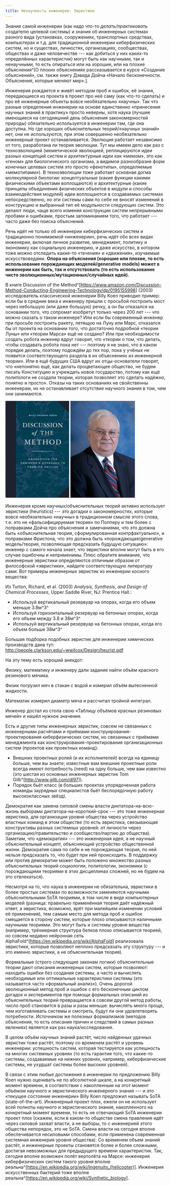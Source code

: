 ```yaml
---
title: Ненаучность инженерии. Эвристики
---
```


Знания самой инженерии (как надо что-то *делать/практиковать* создателю
целевой системы) и знания об инженерных системах разного вида
(установках, сооружениях, транспортных средствах, компьютерах и т.д. для
традиционной инженерии киберфизических систем, но и существах,
личностях, организациях, сообществах, обществах и даже человечестве ---
как добиться у них каких-то определённых характеристик) могут быть как
научными, так и ненаучными, то есть опираться или на хорошие, или на
плохие объяснения^[О плохих объяснениях рассказывается в
курсе «Создание объяснений», см. также книгу Дэвида Дойча «Начало
бесконечности. Объяснения, которые меняют мир».].

Инженерия рождается и живёт методом проб и ошибок, её знания,
передающиеся из проекта в проект про неё саму (как что-то сделать) и про
её инженерные объекты вовсе необязательно «научны». Так что разные
определения инженерии на основе единственно «принесения научных знаний в
практику» просто неверны, хотя наука (лучшие имеющиеся на сегодняшний
день объяснения закономерностей природы) обязательно используется в
инженерии там, где она доступна. Но где хороших объяснительных
теорий/«научных знаний» нет, они не используются, при этом совершенно
необязательно инженерный проект останавливается. Эволюция работает
независимо от того, разработана ли теория эволюции. Тут мы имеем дело
как раз с техноэволюцией (меметической эволюцией, реплицируются идеи
разных концепций систем и архитектурные идеи как «мемом», это как
«геном» для биологического организма, а видимое разнообразие форм
конечных целевых систем это просто «фенотипы», определяемые
«мемотипами»). В техноэволюции тоже работает основная догма молекулярной
биологии: концептуальные (какие функции какими физическими объектами
воплощаются) и архитектурные (какие принципы объединения физических
объектов в модули и способы взаимодействия модулей) идеи воплощаются в
создаваемых системах непосредственно, но эти системы сами по себе не
вносят изменений в конструкцию и выбранный тип её модульности следующих
систем. Это делают люди, чаще всего изменяя конструкции систем
непрерывными пробами и ошибками, простым запоминанием того, что
работает --- часто даже без поиска объяснений.

Речь идёт не только об инженерии киберфизических систем и традиционно
понимаемой «инженерии», речь идёт обо всех видах инженерии, включая
личное развитие, менеджмент, политику и экономику как социальную
инженерию, и даже искусство, в котором тоже можно отследить какие-то
«течения» и «движения», изучаемые искусствоведами. **Опора на объяснения
(хорошие или плохие, то есть использование порождающих
моделей/generative** **models) может в инженерии как быть, так и
отсутствовать** **(то есть использование чисто
эволюционных/мутационных/случайных идей).**

В книге Discussion of the
Method^[<https://www.amazon.com/Discussion-Method-Conducting-Engineering-Technology/dp/0195155998>]
(2003) исследователь классической инженерии Billy Koen приводил пример:
если бы в средние века к инженеру пришли с просьбой построить мост через
небольшую (или даже большую) речку, а он бы отказался на основании того,
что сопромат изобретут только через 200 лет --- что можно сказать о
таком инженере? Или если бы современный инженер при просьбе построить
ракету, летящую на Луну или Марс, отказался бы от проекта на основании
того, что достаточно подробной «теории Луны» или «теории Марса» ещё не
создано? Или при необходимости создать робота инженер вдруг говорит, что
«теории о том, что делать, чтобы создавать робота пока нет --- поэтому я
не знаю, что в каком порядке делать, поэтому подождём до тех пор, пока у
учёных не появится соответствующего раздела в их объяснениях из
инженерной теории». Или в ещё будущих США вдруг их отцы-основатели
говорят, что «непонятно ещё, как делать процветающее общество, не будем
писать Конституцию и учреждать новое государство, потому как ещё
политологи не создали теории, которая позволяет это сделать надёжно,
понятно и просто». Отказы на таких основаниях не свойственны инженерам,
их не останавливает отсутствие научного знания в том, чем они
занимаются.


![](11-the-unscientific-nature-of-engineering-heuristics-9.png)
![](11-the-unscientific-nature-of-engineering-heuristics-10.png)


Инженерия кроме научных/объяснительных теорий активно использует
эвристики (heuristics) --- это догадки о закономерностях, которые вовсе
необязательно «научны» в традиционном смысле этого слова, т.е. это не
«фальсифицируемая теория» по Попперу и тем более с поправками Дойча про
объяснения и замечаниями, что это должна быть «объяснительная теория,
сформулированная контрфактуально», и поправками Фристона, что это должна
быть «порождающая/generative модель/теория, позволяющая предсказать
будущую ситуацию»: инженер с самого начала знает, что эвристики вполне
могут быть в его случае ошибочны и неприменимы. Плюс обратите внимание,
что инженерные эвристики определяются отличным образом от философской
«эвристики», найдите соответствующую литературу сами. Вот примеры
инженерных эвристик из инженерии косного вещества:

Из Turton, Richard, et al. (2003) *Analysis, Synthesis, and Design of
Chemical Processes*, Upper Saddle River, NJ: Prentice Hall.:

-   Используй вертикальный резервуар на опорах, когда его объем меньше
    3.8м^3^
-   Используй горизонтальный резервуар на бетонных опорах, когда его
    объем между 3.8 и 38м^3^
-   Используй вертикальный резервуар на бетонных опорах, когда его объем
    больше 38м^3^

Большая подборка подобных эвристик для инженерии химических производств
дана тут: <http://people.clarkson.edu/~wwilcox/Design/heurist.pdf>

На эту тему есть хороший анекдот:

Физику, математику и инженеру дали задание найти объём красного
резинового мячика.

Физик погрузил мяч в стакан с водой и измерил объём вытесненной
жидкости.

Математик измерил диаметр мяча и рассчитал тройной интеграл.

Инженер достал из стола свою «Таблицу объёмов красных резиновых мячей» и
нашёл нужное значение.

Есть и другие типы инженерных эвристик, совсем не связанных с
инженерными расчётами и приёмами конструирования-проектирования
киберфизических систем, но связанных с приёмами менеджмента как
конструирования-проектирования организационных систем (проектов как
проектных команд):

-   Внешних проектных ролей (и их исполнителей) всегда на единицу
    больше, чем вы знаете; известные вам внешние проектные роли всегда
    имеют потребность (need) на одну больше, чем вам известно (это
    шестая из основных инженерных эвристик Tom
    Gilb^[<http://www.gilb.com/dl97>]).
-   Порядок бьёт класс (в больших проектах упорядоченная работа команды
    заурядных специалистов бьёт беспорядочную работу высококлассных
    звёзд).

Демократия как замена силовой смены власти диктатора-на-всю-жизнь
выборами диктатора-на-короткий-срок --- это тоже инженерная эвристика,
для организации уровня общества через устройство властных команд в этом
обществе (то есть эвристика, связывающая конструктивы разных системных
уровней: от личности через организацию/правительство и сообщество/партию
до общества). Заметим, что «демократия» --- это инженерная идея, а не
научный объяснительный концепт, объясняющий устройство общественной
жизни. Демократия сама по себе и не порождающая теория, по ней нельзя
предсказать то, что будет при ней происходить. В поддержку или против
демократии может быть положено множество разных объяснительных теорий
социологии, политологии, экономики (с порождающими теориями в этих
дисциплинах сложней, но не будем на это отвлекаться).

Несмотря на то, что наука в инженерии не обязательна, эвристики в более
простых системах по возможности заменяются научными объяснительными SoTA
теориями, в том числе в виде компьютерных моделей (разница: правильно
применённая теория даёт надёжный ответ, а эвристика, возможно, врёт при
малейшем изменении условий её применения), тем самым место для метода
проб и ошибок смещается в сторону систем, которые плохо описываются
наличными научными теориями. Это могут быть и системы уровня вещества
(например, трёхмерная структура белков плохо описывается теорией, но
совсем недавно нейронная сеть
AlphaFold^[<https://en.wikipedia.org/wiki/AlphaFold>]
реализовала эвристики, которые позволяют неплохо предсказать эту
структуру --- и это именно эвристики, а не объяснительная теория).

Формальные (строго следующие законам логики) объяснительные теории дают
описания инженерных систем, которые позволяют: находить ошибки без
создания системы, а часто и вычислять необходимые или оптимальные
характеристики системы (это называется часто «формальный анализ»). Очень
дорогой эволюционный метод проб и ошибок с его бесконечным циклом
догадок и экспериментов при помощи формальных описаний из объяснительных
теорий превращается в совсем другой метод работы, число проб становится
в разы и разы меньше: вычислять много проще, чем изготавливать системы и
смотреть, будут ли они удовлетворять потребности. Источником же полезных
формализмов (методов объяснения, то есть описания причин и следствий в
самых разных явлениях) является как раз наука/исследования.

В целом объём научных знаний растёт, число найденных удачных эвристик
тоже растёт, поэтому со временем растёт и уровень инженерии: успешность
систем, которая тестируется как успешность на многих системных уровнях
(то есть гарантия того, что какие-то системы, создаваемые на нижних
уровнях, например, киберфизические системы, не ухудшат системы более
высоких уровней).

В связи с этим любые достижения в инженерии по предложению Billy Koen
нужно оценивать не по абсолютной шкале, а на конкретный момент времени,
в соответствии с накопленным на этот момент объёмом научного и
эвристического инженерного знания --- и это «текущее состояние
инженерии» Billy Koen предложил называть SoTA (state-of-the-art).
Инженерный проект плох, ежели он не использует всей полноты научного и
эвристического знания, накопленного на конкретный момент времени, то
есть не отвечающий SoTA инженерии проект плох (скажем, если в каком-то
обществе смена правления идёт через силовой захват власти, а не выборы,
то с инженерией этого общества непорядок, это не SoTA. Смена власти на
сегодня вполне обеспечивается несиловыми способами, если применена
современная системная инженерия уровня общества). Со временем объем
знаний растёт, и инженерные проекты становятся более и более сложными,
достигая невозможных для предыдущего времени характеристик. Так, сегодня
вполне возможен полёт вертолёта на Марсе: инженерия киберфизических
систем такого уровня вполне
реальна^[<https://en.wikipedia.org/wiki/Ingenuity_(helicopter>)].
Инженерия искусственных бактерий тоже вполне
реальна^[<https://en.wikipedia.org/wiki/Synthetic_biology>].
